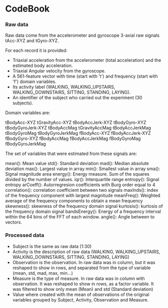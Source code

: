 # CodeBook

### Raw data

Raw data come from the accelerometer and gyroscope 3-axial raw signals tAcc-XYZ and tGyro-XYZ.

For each record it is provided:

* Triaxial acceleration from the accelerometer (total acceleration) and the estimated body acceleration.
* Triaxial Angular velocity from the gyroscope. 
* A 561-feature vector with time (start with 't') and frequency (start with 'f') domain variables. 
* Its activity label (WALKING, WALKING_UPSTAIRS, WALKING_DOWNSTAIRS, SITTING, STANDING, LAYING). 
* An identifier of the subject who carried out the experiment (30 subjects).

Domain variables are:

tBodyAcc-XYZ
tGravityAcc-XYZ
tBodyAccJerk-XYZ
tBodyGyro-XYZ
tBodyGyroJerk-XYZ
tBodyAccMag
tGravityAccMag
tBodyAccJerkMag
tBodyGyroMag
tBodyGyroJerkMag
fBodyAcc-XYZ
fBodyAccJerk-XYZ
fBodyGyro-XYZ
fBodyAccMag
fBodyAccJerkMag
fBodyGyroMag
fBodyGyroJerkMag

The set of variables that were estimated from these signals are: 

mean(): Mean value
std(): Standard deviation
mad(): Median absolute deviation 
max(): Largest value in array
min(): Smallest value in array
sma(): Signal magnitude area
energy(): Energy measure. Sum of the squares divided by the number of values. 
iqr(): Interquartile range 
entropy(): Signal entropy
arCoeff(): Autorregresion coefficients with Burg order equal to 4
correlation(): correlation coefficient between two signals
maxInds(): index of the frequency component with largest magnitude
meanFreq(): Weighted average of the frequency components to obtain a mean frequency
skewness(): skewness of the frequency domain signal 
kurtosis(): kurtosis of the frequency domain signal 
bandsEnergy(): Energy of a frequency interval within the 64 bins of the FFT of each window.
angle(): Angle between to vectors.

### Processed data

* Subject is the same as raw data (1:30)
* Activity is the description of raw data (WALKING, WALKING_UPSTAIRS, WALKING_DOWNSTAIRS, SITTING, STANDING, LAYING)
* Observation is the observation. In raw data was in column, but it was reshaped to show in rows, and separated from the type of variable (mean, std, mad, max, min...)
* Measure is the type of measure. In raw data was in column with observation. It was reshaped to show in rows, as a factor variable. It was filtered to show only mean (Mean) and std (Standard deviation)
* Value where created with the mean of observations of the original variables grouped by Subject, Activity, Observation and Measure.

